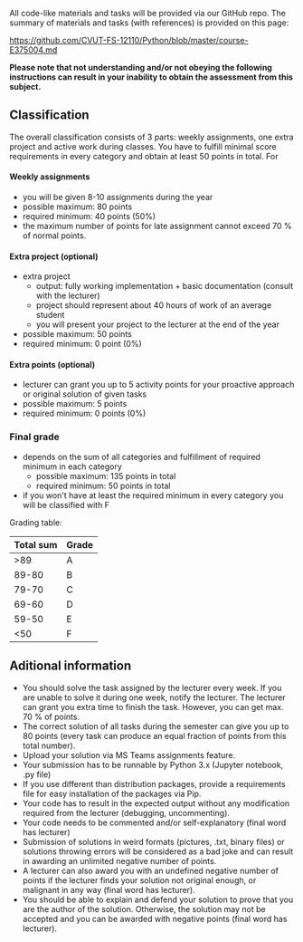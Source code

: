 All code-like materials and tasks will be provided via our GitHub repo. The summary of materials and tasks (with references) is provided on this page:

https://github.com/CVUT-FS-12110/Python/blob/master/course-E375004.md

**Please note that not understanding and/or not obeying the following instructions can result in your inability to obtain the assessment from this subject.**

## Classification

The overall classification consists of 3 parts: weekly assignments, one extra project and active work during classes. You have to fulfill minimal score requirements in every category and obtain at least 50 points in total. For 

#### Weekly assignments 
* you will be given 8-10 assignments during the year
* possible maximum: 80 points
* required minimum: 40 points (50%)
* the maximum number of points for late assignment cannot exceed 70 % of normal points.

#### Extra project (optional)
* extra project
    * output: fully working implementation + basic documentation (consult with the lecturer)
    * project should represent about 40 hours of work of an average student
    * you will present your project to the lecturer at the end of the year
* possible maximum: 50 points
* required minimum: 0 point (0%)

#### Extra points (optional)
* lecturer can grant you up to 5 activity points for your proactive approach or original solution of given tasks
* possible maximum: 5 points
* required minimum: 0 points (0%)

### Final grade
* depends on the sum of all categories and fulfillment of required minimum in each category
    * possible maximum: 135 points in total
    * required minimum: 50 points in total
* if you won't have at least the required minimum in every category you will be classified with F

Grading table:

| Total sum  |  Grade |
|------------|--------|
|     >89    |    A   |
|    89-80   |    B   |
|    79-70   |    C   |
|    69-60   |    D   |
|    59-50   |    E   |
|     <50    |    F   |

## Aditional information
* You should solve the task assigned by the lecturer every week. If you are unable to solve it during one week, notify the lecturer. The lecturer can grant you extra time to finish the task. However, you can get max. 70 % of points. 
* The correct solution of all tasks during the semester can give you up to 80 points (every task can produce an equal fraction of points from this total number).
* Upload your solution via MS Teams assignments feature.
* Your submission has to be runnable by Python 3.x (Jupyter notebook, .py file)
* If you use different than distribution packages, provide a requirements file for easy installation of the packages via Pip.
* Your code has to result in the expected output without any modification required from the lecturer (debugging, uncommenting).
* Your code needs to be commented and/or self-explanatory (final word has lecturer)
* Submission of solutions in weird formats (pictures, .txt, binary files) or solutions throwing errors will be considered as a bad joke and can result in awarding an unlimited negative number of points.
* A lecturer can also award you with an undefined negative number of points if the lecturer finds your solution not original enough, or malignant in any way (final word has lecturer).
* You should be able to explain and defend your solution to prove that you are the author of the solution. Otherwise, the solution may not be accepted and you can be awarded with negative points (final word has lecturer).

